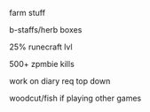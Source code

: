 farm stuff

b-staffs/herb boxes

25% runecraft lvl

500+ zpmbie kills

work on diary req top down

woodcut/fish if playing other games 
